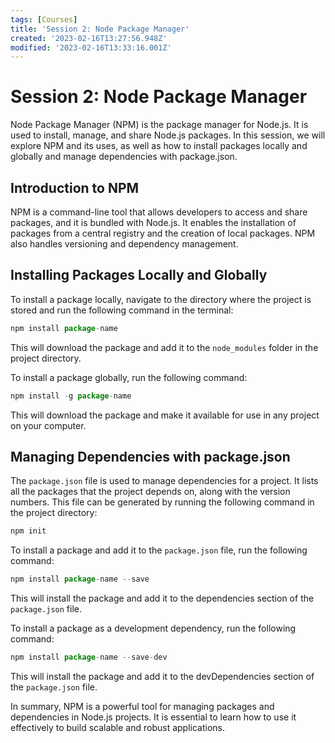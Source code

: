 ```yaml
---
tags: [Courses]
title: 'Session 2: Node Package Manager'
created: '2023-02-16T13:27:56.948Z'
modified: '2023-02-16T13:33:16.001Z'
---
```


# Session 2: Node Package Manager

Node Package Manager (NPM) is the package manager for Node.js. It is used to install, manage, and share Node.js packages. In this session, we will explore NPM and its uses, as well as how to install packages locally and globally and manage dependencies with package.json.

## Introduction to NPM
NPM is a command-line tool that allows developers to access and share packages, and it is bundled with Node.js. It enables the installation of packages from a central registry and the creation of local packages. NPM also handles versioning and dependency management.

## Installing Packages Locally and Globally
To install a package locally, navigate to the directory where the project is stored and run the following command in the terminal:

```js
npm install package-name
```

This will download the package and add it to the `node_modules` folder in the project directory.

To install a package globally, run the following command:

```js
npm install -g package-name
```
This will download the package and make it available for use in any project on your computer.

## Managing Dependencies with package.json
The `package.json` file is used to manage dependencies for a project. It lists all the packages that the project depends on, along with the version numbers. This file can be generated by running the following command in the project directory:
```js
npm init
```
To install a package and add it to the `package.json` file, run the following command:
```js
npm install package-name --save
```

This will install the package and add it to the dependencies section of the `package.json` file.

To install a package as a development dependency, run the following command:
```js
npm install package-name --save-dev
```

This will install the package and add it to the devDependencies section of the `package.json` file.

In summary, NPM is a powerful tool for managing packages and dependencies in Node.js projects. It is essential to learn how to use it effectively to build scalable and robust applications.







